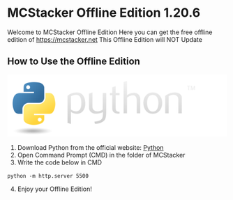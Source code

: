 # MCStacker Offline Edition 1.20.6

Welcome to MCStacker Offline Edition
Here you can get the free offline edition of https://mcstacker.net
This Offline Edition will NOT Update

## How to Use the Offline Edition

![alt text](https://github.com/Tasfinthebigboy/MCStacker/blob/main/logo.png)
1. Download Python from the official website: [Python](https://www.python.org/)
2. Open Command Prompt (CMD) in the folder of MCStacker
3. Write the code below in CMD

```
python -m http.server 5500
```
4. Enjoy your Offline Edition!
